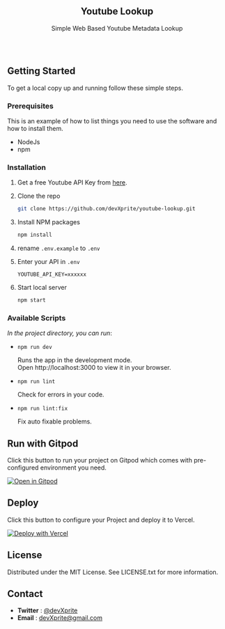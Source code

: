 <div align="center">
    <h2 align="center">Youtube Lookup</h2>
    <p align="center">Simple Web Based Youtube Metadata Lookup</p><br /><br />
</div>

## Getting Started
To get a local copy up and running follow these simple steps.

### Prerequisites

This is an example of how to list things you need to use the software and how to install them.

- NodeJs
- npm

### Installation

1. Get a free Youtube API Key from [here](https://developers.google.com/youtube/v3/getting-started).
2. Clone the repo
   ```sh
   git clone https://github.com/devXprite/youtube-lookup.git
   ```
3. Install NPM packages
   ```sh
   npm install
   ```
4. rename `.env.example` to `.env`

5. Enter your API in `.env`
   ```env
   YOUTUBE_API_KEY=xxxxxx
   ```
6. Start local server
   ```sh
   npm start
   ```

<!-- Scripts EXAMPLES -->
### Available Scripts

*In the project directory, you can run*:

- `npm run dev`

   Runs the app in the development mode.  
   Open http://localhost:3000 to view it in your browser.

- `npm run lint`

   Check for errors in your code.

- `npm run lint:fix`

   Fix auto fixable problems.


<!-- GitPod  -->
## Run with Gitpod
Click this button to run your project on Gitpod which comes with pre-configured environment you need.

[![Open in Gitpod](https://gitpod.io/button/open-in-gitpod.svg)](https://gitpod.io/#https://github.com/devXprite/youtube-lookup)

<!-- Deploy  -->
## Deploy

Click this button to configure your Project and deploy it to Vercel.  
  
[![Deploy with Vercel](https://vercel.com/button)](https://vercel.com/new/clone?repository-url=https%3A%2F%2Fgithub.com%2FdevXprite%2Fyoutube-lookup&env=YOUTUBE_API_KEY)

## License
Distributed under the MIT License. See LICENSE.txt for more information.

## Contact

- **Twitter** : [@devXprite](https://twitter.com/devxprite)
- **Email** : [devXprite@gmail.com](mailto:devXprite@gmail.com)